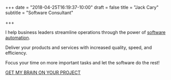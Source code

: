 +++
date = "2018-04-25T16:19:37-10:00"
draft = false
title = "Jack Cary"
subtitle = "Software Consultant"

+++

<p class="h1 mb-3">I help business leaders streamline operations through the power of <a href="/services/" class="text-custom">software automation</a>.</p>

<p class="h4 mb-3">Deliver your products and services with increased quality, speed, and efficiency.</p>

<p class="h4 mb-3">Focus your time on more important tasks and let the software do the rest!</p>

<div class="text-center mt-5 mb-5">
  <a href="/contact/" class="btn text-center btn-lg bg-custom">GET MY BRAIN ON YOUR PROJECT</a>
</div>

